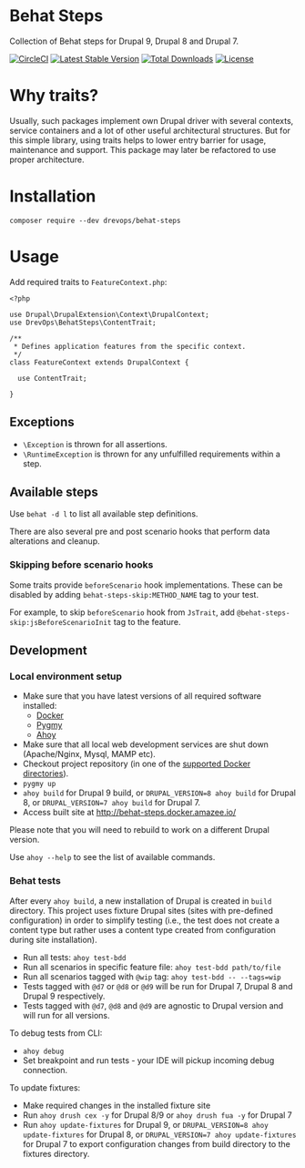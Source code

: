# Behat Steps
Collection of Behat steps for Drupal 9, Drupal 8 and Drupal 7.

[![CircleCI](https://circleci.com/gh/drevops/behat-steps.svg?style=shield)](https://circleci.com/gh/drevops/behat-steps)
[![Latest Stable Version](https://poser.pugx.org/drevops/behat-steps/v/stable)](https://packagist.org/packages/drevops/behat-steps)
[![Total Downloads](https://poser.pugx.org/drevops/behat-steps/downloads)](https://packagist.org/packages/drevops/behat-steps)
[![License](https://poser.pugx.org/drevops/behat-steps/license)](https://packagist.org/packages/drevops/behat-steps)

# Why traits?
Usually, such packages implement own Drupal driver with several contexts, service containers and a lot of other useful architectural structures.
But for this simple library, using traits helps to lower entry barrier for usage, maintenance and support. 
This package may later be refactored to use proper architecture. 

# Installation
`composer require --dev drevops/behat-steps`

# Usage
Add required traits to `FeatureContext.php`:

```
<?php

use Drupal\DrupalExtension\Context\DrupalContext;
use DrevOps\BehatSteps\ContentTrait;

/**
 * Defines application features from the specific context.
 */
class FeatureContext extends DrupalContext {

  use ContentTrait;

}
```

## Exceptions
- `\Exception` is thrown for all assertions.
- `\RuntimeException` is thrown for any unfulfilled requirements within a step. 

## Available steps

Use `behat -d l` to list all available step definitions.

There are also several pre and post scenario hooks that perform data alterations 
and cleanup. 

### Skipping before scenario hooks
Some traits provide `beforeScenario` hook implementations. These can be disabled
by adding `behat-steps-skip:METHOD_NAME` tag to your test. 

For example, to skip `beforeScenario` hook from `JsTrait`, add 
`@behat-steps-skip:jsBeforeScenarioInit` tag to the feature.

## Development

### Local environment setup
- Make sure that you have latest versions of all required software installed:
  - [Docker](https://www.docker.com/)
  - [Pygmy](https://pygmy.readthedocs.io/)
  - [Ahoy](https://github.com/ahoy-cli/ahoy)
- Make sure that all local web development services are shut down (Apache/Nginx, Mysql, MAMP etc).
- Checkout project repository (in one of the [supported Docker directories](https://docs.docker.com/docker-for-mac/osxfs/#access-control)).  
- `pygmy up`
- `ahoy build` for Drupal 9 build, or `DRUPAL_VERSION=8 ahoy build` for Drupal 8, or `DRUPAL_VERSION=7 ahoy build` for Drupal 7.
- Access built site at http://behat-steps.docker.amazee.io/  

Please note that you will need to rebuild to work on a different Drupal version.

Use `ahoy --help` to see the list of available commands.   

### Behat tests
After every `ahoy build`, a new installation of Drupal is created in `build` directory.
This project uses fixture Drupal sites (sites with pre-defined configuration)
in order to simplify testing (i.e., the test does not create a content type
but rather uses a content type created from configuration during site installation).

- Run all tests: `ahoy test-bdd`
- Run all scenarios in specific feature file: `ahoy test-bdd path/to/file`
- Run all scenarios tagged with `@wip` tag: `ahoy test-bdd -- --tags=wip`
- Tests tagged with `@d7` or `@d8` or `@d9` will be run for Drupal 7, Drupal 8 and Drupal 9 respectively.
- Tests tagged with `@d7`, `@d8` and `@d9` are agnostic to Drupal version and will run for all versions. 

To debug tests from CLI:
- `ahoy debug`
- Set breakpoint and run tests - your IDE will pickup incoming debug connection.

To update fixtures:
- Make required changes in the installed fixture site
- Run `ahoy drush cex -y` for Drupal 8/9 or `ahoy drush fua -y` for Drupal 7
- Run `ahoy update-fixtures` for Drupal 9, or `DRUPAL_VERSION=8 ahoy update-fixtures` for Drupal 8, or `DRUPAL_VERSION=7 ahoy update-fixtures` for Drupal 7 to export configuration changes from build directory to the fixtures directory. 
